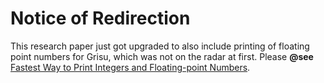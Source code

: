 # Notice of Redirection

This research paper just got upgraded to also include printing of floating point numbers for Grisu, which was not on the radar at first. Please **@see** [Fastest Way to Print Integers and Floating-point Numbers](https://github.com/kabuki-starship/kabuki-toolkit/wiki/Fastest-Method-to-Print-Integers-and-Floating-point-Numbers).
